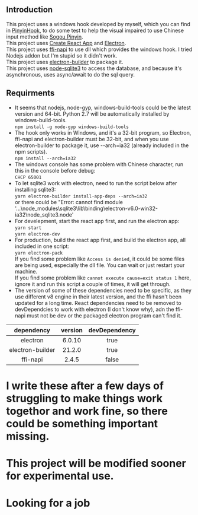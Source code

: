 ## Introduction
This project uses a windows hook developed by myself, which you can find in [PinyinHook](https://github.com/angryshhh/PinyinHook), to do some test to help the visual impaired to use Chinese input method like [Sogou Pinyin](https://pinyin.sogou.com).<br />
This project uses [Create React App](https://github.com/facebook/create-react-app) and [Electron](https://github.com/electron/electron).<br />
This project uses [ffi-napi](https://github.com/node-ffi-napi/node-ffi-napi) to use dll which provides the windows hook. I tried Nodejs addon but I'm stupid so it didn't work.<br >
This project uses [electron-builder](https://github.com/electron-userland/electron-builder) to package it.<br />
This project uses [node-sqlite3](https://github.com/mapbox/node-sqlite3) to access the database, and because it's asynchronous, uses async/await to do the sql query.<br />

## Requirments
+ It seems that nodejs, node-gyp, windows-build-tools could be the latest version and 64-bit. Python 2.7 will be automatically installed by windows-build-tools.<br />
`npm install -g node-gyp windows-build-tools`<br />
+ The hook only works in Windows, and it's a 32-bit program, so Electron, ffi-napi and electron-builder must be 32-bit, and when you use electron-builder to package it, use --arch=ia32 (already included in the npm scripts). <br />
`npm install --arch=ia32`<br />
+ The windows console has some problem with Chinese character, run this in the console before debug:<br />
`CHCP 65001`
+ To let sqlite3 work with electron, need to run the script below after installing sqlite3:<br />
`yarn electron-builder install-app-deps --arch=ia32`<br />
or there could be "Error: cannot find module '...\node_modules\sqlite3\lib\binding\electron-v6.0-win32-ia32\node_sqlite3.node'<br />
+ For develepment, start the react app first, and run the electron app:<br />
`yarn start`<br />
`yarn electron-dev`<br />
+ For production, build the react app first, and build the electron app, all included in one script: <br />
`yarn electron-pack`<br />
If you find some problem like `Access is denied`, it could be some files are being used, especially the dll file. You can wait or just restart your machine.<br />
If you find some problem like `cannot execute cause=exit status 1` here, ignore it and run this script a couple of times, it will get through.<br />
+ The version of some of these dependencies need to be specific, as they use different v8 engine in their latest version, and the ffi hasn't been updated for a long time. React dependencies need to be removed to devDependcies to work with electron (I don't know why), adn the ffi-napi must not be dev or the packaged electron program can't find it.<br />

dependency|version|devDependency
:-:|:-:|:-:
electron|6.0.10|true
electron-builder|21.2.0|true
ffi-napi|2.4.5|false

# I write these after a few days of struggling to make things work togethor and work fine, so there could be something important missing.
# This project will be modified sooner for experimental use.
# Looking for a job